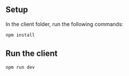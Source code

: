 ## Setup

In the client folder, run the following commands:

```bash
npm install
```

## Run the client

```bash
npm run dev
```
